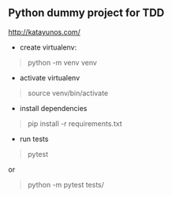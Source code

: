 ## Python dummy project for TDD
http://katayunos.com/

* create virtualenv:
> python -m venv venv

* activate virtualenv
> source venv/bin/activate

* install dependencies
> pip install -r requirements.txt

* run tests
> pytest

or
> python -m pytest tests/